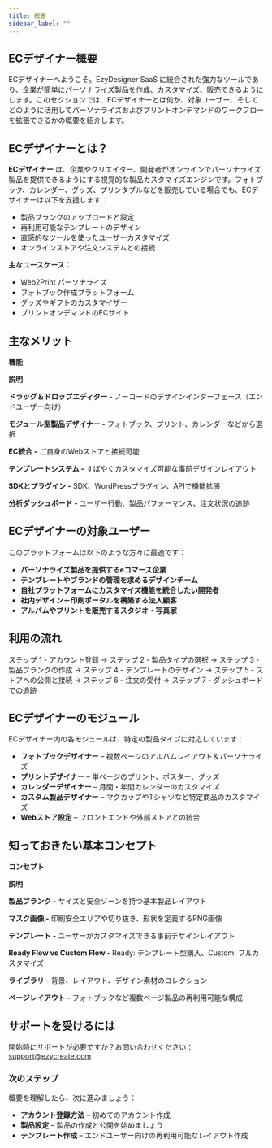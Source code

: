 ```yaml
---
title: 概要
sidebar_label: ""
---
```

## **ECデザイナー概要**

ECデザイナーへようこそ。EzyDesigner SaaS に統合された強力なツールであり、企業が簡単にパーソナライズ製品を作成、カスタマイズ、販売できるようにします。このセクションでは、ECデザイナーとは何か、対象ユーザー、そしてどのように活用してパーソナライズおよびプリントオンデマンドのワークフローを拡張できるかの概要を紹介します。

## **ECデザイナーとは？**

**ECデザイナー** は、企業やクリエイター、開発者がオンラインでパーソナライズ製品を提供できるようにする視覚的な製品カスタマイズエンジンです。フォトブック、カレンダー、グッズ、プリンタブルなどを販売している場合でも、ECデザイナーは以下を支援します：

* 製品ブランクのアップロードと設定
* 再利用可能なテンプレートのデザイン
* 直感的なツールを使ったユーザーカスタマイズ
* オンラインストアや注文システムとの接続

**主なユースケース：**

* Web2Print パーソナライズ
* フォトブック作成プラットフォーム
* グッズやギフトのカスタマイザー
* プリントオンデマンドのECサイト

## **主なメリット**

**機能**

**説明**

**ドラッグ＆ドロップエディター -** ノーコードのデザインインターフェース（エンドユーザー向け）

**モジュール型製品デザイナー -** フォトブック、プリント、カレンダーなどから選択

**EC統合 -** ご自身のWebストアと接続可能

**テンプレートシステム -** すばやくカスタマイズ可能な事前デザインレイアウト

**SDKとプラグイン -** SDK、WordPressプラグイン、APIで機能拡張

**分析ダッシュボード -** ユーザー行動、製品パフォーマンス、注文状況の追跡

## **ECデザイナーの対象ユーザー**

このプラットフォームは以下のような方々に最適です：

* **パーソナライズ製品を提供するeコマース企業**
* **テンプレートやブランドの管理を求めるデザインチーム**
* **自社プラットフォームにカスタマイズ機能を統合したい開発者**
* **社内デザイン＋印刷ポータルを構築する法人顧客**
* **アルバムやプリントを販売するスタジオ・写真家**

## **利用の流れ**

ステップ 1 - アカウント登録 → ステップ 2 - 製品タイプの選択 → ステップ 3 - 製品ブランクの作成 → ステップ 4 - テンプレートのデザイン → ステップ 5 - ストアへの公開と接続 → ステップ 6 - 注文の受付 → ステップ 7 - ダッシュボードでの追跡

## **ECデザイナーのモジュール**

ECデザイナー内の各モジュールは、特定の製品タイプに対応しています：

* **フォトブックデザイナー** – 複数ページのアルバムレイアウト＆パーソナライズ
* **プリントデザイナー** – 単ページのプリント、ポスター、グッズ
* **カレンダーデザイナー** – 月間・年間カレンダーのカスタマイズ
* **カスタム製品デザイナー** – マグカップやTシャツなど特定商品のカスタマイズ
* **Webストア設定** – フロントエンドや外部ストアとの統合

## **知っておきたい基本コンセプト**

**コンセプト**

**説明**

**製品ブランク -** サイズと安全ゾーンを持つ基本製品レイアウト

**マスク画像 -** 印刷安全エリアや切り抜き、形状を定義するPNG画像

**テンプレート -** ユーザーがカスタマイズできる事前デザインレイアウト

**Ready Flow vs Custom Flow -** Ready: テンプレート型購入、Custom: フルカスタマイズ

**ライブラリ -** 背景、レイアウト、デザイン素材のコレクション

**ページレイアウト -** フォトブックなど複数ページ製品の再利用可能な構成

## **サポートを受けるには**

開始時にサポートが必要ですか？お問い合わせください：support@ezycreate.com

### **次のステップ**

概要を理解したら、次に進みましょう：

* **アカウント登録方法** – 初めてのアカウント作成
* **製品設定** – 製品の作成と公開を始めましょう
* **テンプレート作成** – エンドユーザー向けの再利用可能なレイアウト作成
